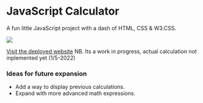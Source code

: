 # JavaScript Calculator
A fun little JavaScript project with a dash of HTML, CSS & W3.CSS.

<img src="https://github.com/Lasserini/ ADD SCREENSHOT Once complete">

[Visit the deployed website](https://lasserini.github.io/Calculator/)
NB. Its a work in progress, actual calculation not inplemented yet (1/5-2022)

### Ideas for future expansion
- Add a way to display previous calculations.
- Expand with more advanced math expressions.